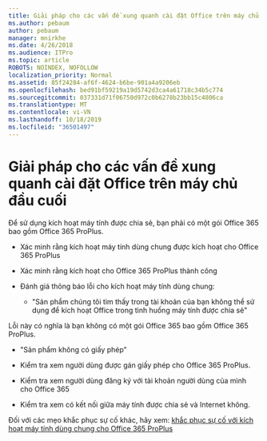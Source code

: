 ```yaml
---
title: Giải pháp cho các vấn đề xung quanh cài đặt Office trên máy chủ đầu cuối
ms.author: pebaum
author: pebaum
manager: mnirkhe
ms.date: 4/26/2018
ms.audience: ITPro
ms.topic: article
ROBOTS: NOINDEX, NOFOLLOW
localization_priority: Normal
ms.assetid: 85f24284-af6f-4624-b6be-901a4a9206eb
ms.openlocfilehash: bed91bf59219a19d5742d3ca4a61718c34b5c774
ms.sourcegitcommit: 037331d71f06750d972c0b6278b23bb15c4806ca
ms.translationtype: MT
ms.contentlocale: vi-VN
ms.lasthandoff: 10/18/2019
ms.locfileid: "36501497"
---
```

# <a name="solutions-for-issues-around-installing-office-on-a-terminal-server"></a>Giải pháp cho các vấn đề xung quanh cài đặt Office trên máy chủ đầu cuối

Để sử dụng kích hoạt máy tính được chia sẻ, bạn phải có một gói Office 365 bao gồm Office 365 ProPlus.
  
- Xác minh rằng kích hoạt máy tính dùng chung được kích hoạt cho Office 365 ProPlus
    
- Xác minh rằng kích hoạt cho Office 365 ProPlus thành công
    
- Đánh giá thông báo lỗi cho kích hoạt máy tính dùng chung:
    
  - "Sản phẩm chúng tôi tìm thấy trong tài khoản của bạn không thể sử dụng để kích hoạt Office trong tình huống máy tính được chia sẻ"
  
Lỗi này có nghĩa là bạn không có một gói Office 365 bao gồm Office 365 ProPlus.
    
  - "Sản phẩm không có giấy phép"
    
  - Kiểm tra xem người dùng được gán giấy phép cho Office 365 ProPlus.
    
  - Kiểm tra xem người dùng đăng ký với tài khoản người dùng của mình cho Office 365
    
  - Kiểm tra xem có kết nối giữa máy tính được chia sẻ và Internet không.
    
Đối với các mẹo khắc phục sự cố khác, hãy xem: [khắc phục sự cố với kích hoạt máy tính dùng chung cho Office 365 ProPlus](https://docs.microsoft.com/DeployOffice/troubleshoot-issues-with-shared-computer-activation-for-office-365-proplus)
  

